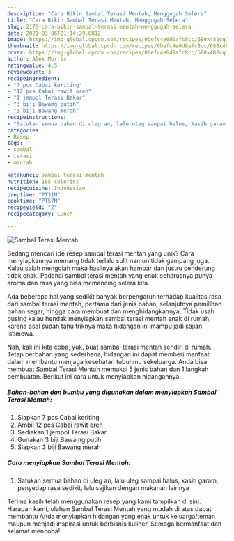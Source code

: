 ```yaml
---
description: "Cara Bikin Sambal Terasi Mentah, Menggugah Selera"
title: "Cara Bikin Sambal Terasi Mentah, Menggugah Selera"
slug: 2178-cara-bikin-sambal-terasi-mentah-menggugah-selera
date: 2021-03-06T21:14:29.081Z
image: https://img-global.cpcdn.com/recipes/0befc4e6d9afc8cc/680x482cq70/sambal-terasi-mentah-foto-resep-utama.jpg
thumbnail: https://img-global.cpcdn.com/recipes/0befc4e6d9afc8cc/680x482cq70/sambal-terasi-mentah-foto-resep-utama.jpg
cover: https://img-global.cpcdn.com/recipes/0befc4e6d9afc8cc/680x482cq70/sambal-terasi-mentah-foto-resep-utama.jpg
author: Alex Morris
ratingvalue: 4.5
reviewcount: 3
recipeingredient:
- "7 pcs Cabai keriting"
- "12 pcs Cabai rawit oren"
- "1 jempol Terasi Bakar"
- "3 biji Bawamg putih"
- "3 biji Bawang merah"
recipeinstructions:
- "Satukan semua bahan di uleg an, lalu uleg sampai halus, kasih garam, penyedap rasa sedikit, lalu sajikan dengan makanan lainnya"
categories:
- Resep
tags:
- sambal
- terasi
- mentah

katakunci: sambal terasi mentah 
nutrition: 185 calories
recipecuisine: Indonesian
preptime: "PT31M"
cooktime: "PT57M"
recipeyield: "2"
recipecategory: Lunch

---
```



![Sambal Terasi Mentah](https://img-global.cpcdn.com/recipes/0befc4e6d9afc8cc/680x482cq70/sambal-terasi-mentah-foto-resep-utama.jpg)

Sedang mencari ide resep sambal terasi mentah yang unik? Cara menyiapkannya memang tidak terlalu sulit namun tidak gampang juga. Kalau salah mengolah maka hasilnya akan hambar dan justru cenderung tidak enak. Padahal sambal terasi mentah yang enak seharusnya punya aroma dan rasa yang bisa memancing selera kita.

Ada beberapa hal yang sedikit banyak berpengaruh terhadap kualitas rasa dari sambal terasi mentah, pertama dari jenis bahan, selanjutnya pemilihan bahan segar, hingga cara membuat dan menghidangkannya. Tidak usah pusing kalau hendak menyiapkan sambal terasi mentah enak di rumah, karena asal sudah tahu triknya maka hidangan ini mampu jadi sajian istimewa.




Nah, kali ini kita coba, yuk, buat sambal terasi mentah sendiri di rumah. Tetap berbahan yang sederhana, hidangan ini dapat memberi manfaat dalam membantu menjaga kesehatan tubuhmu sekeluarga. Anda bisa membuat Sambal Terasi Mentah memakai 5 jenis bahan dan 1 langkah pembuatan. Berikut ini cara untuk menyiapkan hidangannya.

<!--inarticleads1-->

##### Bahan-bahan dan bumbu yang digunakan dalam menyiapkan Sambal Terasi Mentah:

1. Siapkan 7 pcs Cabai keriting
1. Ambil 12 pcs Cabai rawit oren
1. Sediakan 1 jempol Terasi Bakar
1. Gunakan 3 biji Bawamg putih
1. Siapkan 3 biji Bawang merah




<!--inarticleads2-->

##### Cara menyiapkan Sambal Terasi Mentah:

1. Satukan semua bahan di uleg an, lalu uleg sampai halus, kasih garam, penyedap rasa sedikit, lalu sajikan dengan makanan lainnya




Terima kasih telah menggunakan resep yang kami tampilkan di sini. Harapan kami, olahan Sambal Terasi Mentah yang mudah di atas dapat membantu Anda menyiapkan hidangan yang enak untuk keluarga/teman maupun menjadi inspirasi untuk berbisnis kuliner. Semoga bermanfaat dan selamat mencoba!
